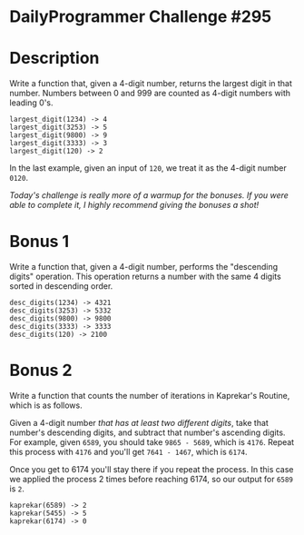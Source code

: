 # DailyProgrammer Challenge #295
# Description

Write a function that, given a 4-digit number, returns the largest digit in that number. Numbers between 0 and 999 are counted as 4-digit numbers with leading 0's.

    largest_digit(1234) -> 4
    largest_digit(3253) -> 5
    largest_digit(9800) -> 9
    largest_digit(3333) -> 3
    largest_digit(120) -> 2

In the last example, given an input of `120`, we treat it as the 4-digit number `0120`.

*Today's challenge is really more of a warmup for the bonuses. If you were able to complete it, I highly recommend giving the bonuses a shot!*

# Bonus 1

Write a function that, given a 4-digit number, performs the "descending digits" operation. This operation returns a number with the same 4 digits sorted in descending order.

    desc_digits(1234) -> 4321
    desc_digits(3253) -> 5332
    desc_digits(9800) -> 9800
    desc_digits(3333) -> 3333
    desc_digits(120) -> 2100

# Bonus 2

Write a function that counts the number of iterations in Kaprekar's Routine, which is as follows.

Given a 4-digit number *that has at least two different digits*, take that number's descending digits, and subtract that number's ascending digits. For example, given `6589`, you should take `9865 - 5689`, which is `4176`. Repeat this process with `4176` and you'll get `7641 - 1467`, which is `6174`.

Once you get to 6174 you'll stay there if you repeat the process. In this case we applied the process 2 times before reaching 6174, so our output for `6589` is `2`.

    kaprekar(6589) -> 2
    kaprekar(5455) -> 5
    kaprekar(6174) -> 0